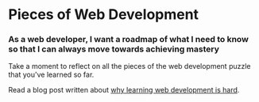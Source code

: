 # Pieces of Web Development

### As a web developer, I want a roadmap of what I need to know so that I can always move towards achieving mastery

Take a moment to reflect on all the pieces of the web development puzzle that you've learned so far.

Read a blog post written about [why learning web development is hard](https://www.codefellows.org/blogs/this-is-why-learning-rails-is-hard).
